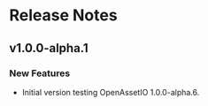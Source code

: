 Release Notes
=============

v1.0.0-alpha.1
--------------

### New Features

* Initial version testing OpenAssetIO 1.0.0-alpha.6.
